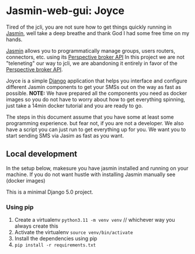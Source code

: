 # Jasmin-web-gui: Joyce
Tired of the jcli, you are not sure how to get things quickly running in [Jasmin](https://docs.jasminsms.com/), well take a deep breathe and thank God I had some free time on my hands.

[Jasmin](https://docs.jasminsms.com/) allows you to programmatically manage groups, users routers, connectors, etc. using its [Perspective broker API](https://docs.jasminsms.com/en/latest/faq/developers.html) 
In this project we are not "teleneting" our way to jcli, we are abandoning it entirely in favor of the [Perspective broker API](https://docs.jasminsms.com/en/latest/faq/developers.html).

Joyce is a simple [Django](http://www.djangoproject.com) application that  helps you interface and configure different Jasmin components to get your SMSs out on the way as fast as possible.
**NOTE:** We have prepared all the components you need as docker images so you do not have to worry about how to get everything spinning, just take a 14min docker tutorial and you are ready to go.

The steps in this document assume that you have some at least some programming experience. but fear not, if you are not a developer.
We also have a script you can just run to get everything up for you. We want you to start sending SMS via Jasim as fast as you want.

## Local development
In the setup below, makesure you have jasmin installed and running on your machine.
If you do not want hustle with installing Jasmin manually see (docker images)

This is a minimal Django 5.0 project. 

### Using  pip 
1. Create a virtualenv
    `python3.11 -m venv venv` // whichever way you always create this
2. Activate the virtualenv
     `source venv/bin/activate`
3. Install the dependencies using pip
4. `pip install -r requirements.txt`
